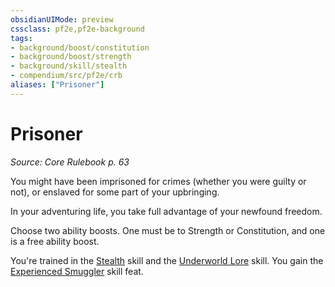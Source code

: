 ```yaml
---
obsidianUIMode: preview
cssclass: pf2e,pf2e-background
tags:
- background/boost/constitution
- background/boost/strength
- background/skill/stealth
- compendium/src/pf2e/crb
aliases: ["Prisoner"]
---
```

# Prisoner
*Source: Core Rulebook p. 63*  

You might have been imprisoned for crimes (whether you were guilty or not), or enslaved for some part of your upbringing.

In your adventuring life, you take full advantage of your newfound freedom.

Choose two ability boosts. One must be to Strength or Constitution, and one is a free ability boost.

You're trained in the [Stealth](skills.md#Stealth) skill and the [Underworld Lore](skills.md#Lore) skill. You gain the [Experienced Smuggler](experienced-smuggler.md) skill feat.